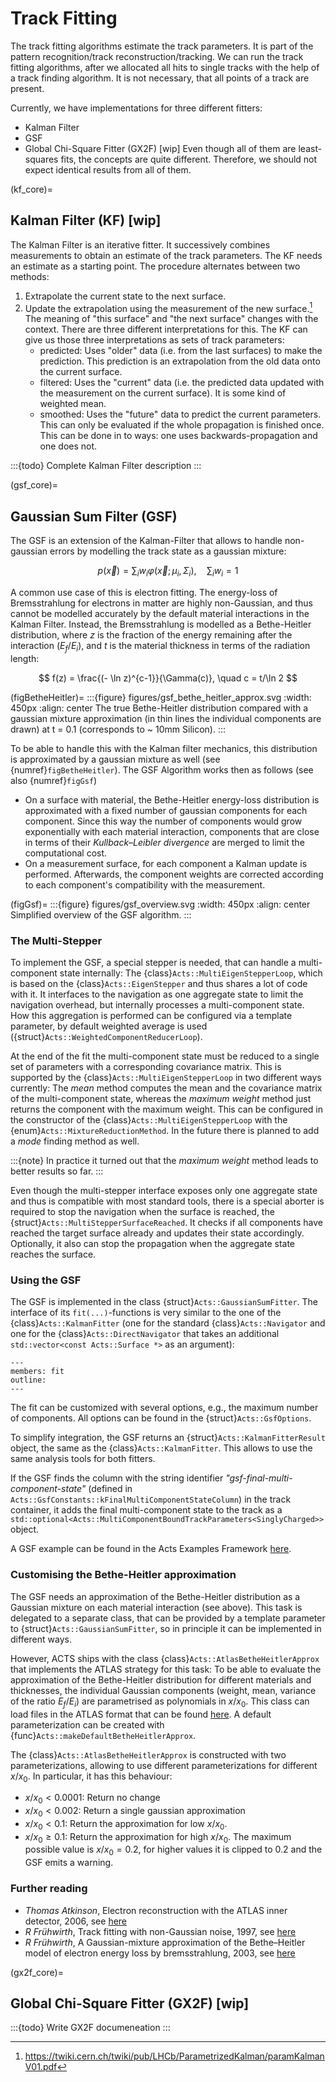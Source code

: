 # Track Fitting

The track fitting algorithms estimate the track parameters.
It is part of the pattern recognition/track  reconstruction/tracking.
We can run the track fitting algorithms, after we allocated all hits to single tracks with the help of a track finding algorithm.
It is not necessary, that all points of a track are present.

Currently, we have implementations for three different fitters:
* Kalman Filter
* GSF
* Global Chi-Square Fitter (GX2F) [wip]
Even though all of them are least-squares fits, the concepts are quite different.
Therefore, we should not expect identical results from all of them.

(kf_core)=
## Kalman Filter (KF) [wip]
The Kalman Filter is an iterative fitter.
It successively combines measurements to obtain an estimate of the track parameters.
The KF needs an estimate as a starting point. The procedure alternates between two methods:
1. Extrapolate the current state to the next surface.
2. Update the extrapolation using the measurement of the new surface.[^billoir]
The meaning of "this surface" and "the next surface" changes with the context.
There are three different interpretations for this.
The KF can give us those three interpretations as sets of track parameters:
    * predicted: Uses "older" data (i.e. from the last surfaces) to make the prediction. This prediction is an extrapolation from the old data onto the current surface.
    * filtered: Uses the "current" data (i.e. the predicted data updated with the measurement on the current surface). It is some kind of weighted mean.
    * smoothed: Uses the "future" data to predict the current parameters. This can only be evaluated if the whole propagation is finished once. This can be done in to ways: one uses backwards-propagation and one does not.

:::{todo}
Complete Kalman Filter description
:::

(gsf_core)=
## Gaussian Sum Filter (GSF)

The GSF is an extension of the Kalman-Filter that allows to handle non-gaussian errors by modelling the track state as a gaussian mixture:

$$
p(\vec{x}) = \sum_i w_i \varphi(\vec{x}; \mu_i, \Sigma_i), \quad \sum_i w_i = 1
$$

A common use case of this is electron fitting. The energy-loss of Bremsstrahlung for electrons in matter are highly non-Gaussian, and thus cannot be modelled accurately by the default material interactions in the Kalman Filter. Instead, the Bremsstrahlung is modelled as a Bethe-Heitler distribution, where $z$ is the fraction of the energy remaining after the interaction ($E_f/E_i$), and $t$ is the material thickness in terms of the radiation length:

$$
f(z) = \frac{(- \ln z)^{c-1}}{\Gamma(c)}, \quad c = t/\ln 2
$$

(figBetheHeitler)=
:::{figure} figures/gsf_bethe_heitler_approx.svg
:width: 450px
:align: center
The true Bethe-Heitler distribution compared with a gaussian mixture approximation (in thin lines the individual components are drawn) at t = 0.1 (corresponds to ~ 10mm Silicon).
:::

To be able to handle this with the Kalman filter mechanics, this distribution is approximated by a gaussian mixture as well (see {numref}`figBetheHeitler`). The GSF Algorithm works then as follows (see also {numref}`figGsf`)

* On a surface with material, the Bethe-Heitler energy-loss distribution is approximated with a fixed number of gaussian components for each component. Since this way the number of components would grow exponentially with each material interaction, components that are close in terms of their *Kullback–Leibler divergence* are merged to limit the computational cost.
* On a measurement surface, for each component a Kalman update is performed. Afterwards, the component weights are corrected according to each component's compatibility with the measurement.

(figGsf)=
:::{figure} figures/gsf_overview.svg
:width: 450px
:align: center
Simplified overview of the GSF algorithm.
:::

### The Multi-Stepper
To implement the GSF, a special stepper is needed, that can handle a multi-component state internally: The {class}`Acts::MultiEigenStepperLoop`, which is based on the {class}`Acts::EigenStepper` and thus shares a lot of code with it. It interfaces to the navigation as one aggregate state to limit the navigation overhead, but internally processes a multi-component state. How this aggregation is performed can be configured via a template parameter, by default weighted average is used ({struct}`Acts::WeightedComponentReducerLoop`).

At the end of the fit the multi-component state must be reduced to a single set of parameters with a corresponding covariance matrix. This is supported by the {class}`Acts::MultiEigenStepperLoop` in two different ways currently: The *mean* method computes the mean and the covariance matrix of the multi-component state, whereas the *maximum weight* method just returns the component with the maximum weight. This can be configured in the constructor of the {class}`Acts::MultiEigenStepperLoop` with the {enum}`Acts::MixtureReductionMethod`. In the future there is planned to add a *mode* finding method as well.

:::{note}
In practice it turned out that the *maximum weight* method leads to better results so far.
:::

Even though the multi-stepper interface exposes only one aggregate state and thus is compatible with most standard tools, there is a special aborter is required to stop the navigation when the surface is reached, the {struct}`Acts::MultiStepperSurfaceReached`. It checks if all components have reached the target surface already and updates their state accordingly. Optionally, it also can stop the propagation when the aggregate state reaches the surface.


### Using the GSF

The GSF is implemented in the class {struct}`Acts::GaussianSumFitter`. The interface of its `fit(...)`-functions is very similar to the one of the {class}`Acts::KalmanFitter` (one for the standard {class}`Acts::Navigator` and one for the {class}`Acts::DirectNavigator` that takes an additional `std::vector<const Acts::Surface *>` as an argument):

```{doxygenstruct} Acts::GaussianSumFitter
---
members: fit
outline:
---
```

The fit can be customized with several options, e.g., the maximum number of components. All options can be found in the {struct}`Acts::GsfOptions`.

To simplify integration, the GSF returns an {struct}`Acts::KalmanFitterResult` object, the same as the {class}`Acts::KalmanFitter`. This allows to use the same analysis tools for both fitters.

If the GSF finds the column with the string identifier *"gsf-final-multi-component-state"* (defined in `Acts::GsfConstants::kFinalMultiComponentStateColumn`) in the track container, it adds the final multi-component state to the track as a `std::optional<Acts::MultiComponentBoundTrackParameters<SinglyCharged>>` object.

A GSF example can be found in the Acts Examples Framework [here](https://github.com/acts-project/acts/blob/main/Examples/Scripts/Python/truth_tracking_gsf.py).

### Customising the Bethe-Heitler approximation

The GSF needs an approximation of the Bethe-Heitler distribution as a Gaussian mixture on each material interaction (see above). This task is delegated to a separate class, that can be provided by a template parameter to {struct}`Acts::GaussianSumFitter`, so in principle it can be implemented in different ways.

However, ACTS ships with the class {class}`Acts::AtlasBetheHeitlerApprox` that implements the ATLAS strategy for this task: To be able to evaluate the approximation of the Bethe-Heitler distribution for different materials and thicknesses, the individual Gaussian components (weight, mean, variance of the ratio $E_f/E_i$) are parametrised as polynomials in $x/x_0$. This class can load files in the ATLAS format that can be found [here](https://gitlab.cern.ch/atlas/athena/-/tree/main/Tracking/TrkFitter/TrkGaussianSumFilter/Data). A default parameterization can be created with {func}`Acts::makeDefaultBetheHeitlerApprox`.

The {class}`Acts::AtlasBetheHeitlerApprox` is constructed with two parameterizations, allowing to use different parameterizations for different $x/x_0$. In particular, it has this behaviour:
* $x/x_0 < 0.0001$: Return no change
* $x/x_0 < 0.002$: Return a single gaussian approximation
* $x/x_0 < 0.1$: Return the approximation for low $x/x_0$.
* $x/x_0 \geq 0.1$: Return the approximation for high $x/x_0$. The maximum possible value is $x/x_0 = 0.2$, for higher values it is clipped to 0.2 and the GSF emits a warning.

### Further reading

* *Thomas Atkinson*, Electron reconstruction with the ATLAS inner detector, 2006, see [here](https://cds.cern.ch/record/1448253)
* *R Frühwirth*, Track fitting with non-Gaussian noise, 1997, see [here](https://doi.org/10.1016/S0010-4655(96)00155-5)
* *R Frühwirth*, A Gaussian-mixture approximation of the Bethe–Heitler model of electron energy loss by bremsstrahlung, 2003, see [here](https://doi.org/10.1016/S0010-4655(03)00292-3)

(gx2f_core)=
## Global Chi-Square Fitter (GX2F) [wip]

:::{todo}
Write GX2F documeneation
:::

[^billoir]: https://twiki.cern.ch/twiki/pub/LHCb/ParametrizedKalman/paramKalmanV01.pdf
